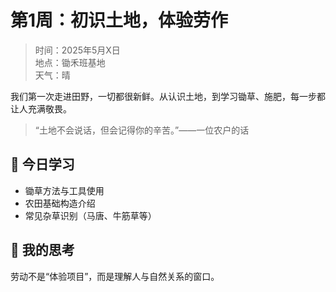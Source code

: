 # 第1周：初识土地，体验劳作

> 时间：2025年5月X日  
> 地点：锄禾班基地  
> 天气：晴

我们第一次走进田野，一切都很新鲜。从认识土地，到学习锄草、施肥，每一步都让人充满敬畏。

> “土地不会说话，但会记得你的辛苦。”——一位农户的话

## 🌱 今日学习

- 锄草方法与工具使用
- 农田基础构造介绍
- 常见杂草识别（马唐、牛筋草等）

## 🤔 我的思考

劳动不是“体验项目”，而是理解人与自然关系的窗口。

